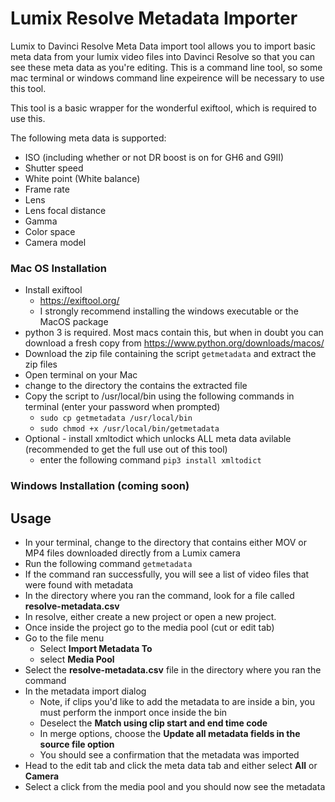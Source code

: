 # Lumix Resolve Metadata Importer
Lumix to Davinci Resolve Meta Data import tool allows you to import basic meta data from your lumix video files into Davinci Resolve so that you can see these meta data as you're editing. This is a command line tool, so some mac terminal or windows command line expeirence will be necessary to use this tool.

This tool is a basic wrapper for the wonderful exiftool, which is required to use this.

The following meta data is supported:
* ISO (including whether or not DR boost is on for GH6 and G9II)
* Shutter speed 
* White point (White balance)
* Frame rate
* Lens
* Lens focal distance
* Gamma
* Color space
* Camera model

### Mac OS Installation
* Install exiftool 
    * https://exiftool.org/
    * I strongly recommend installing the windows executable or the MacOS package
* python 3 is required. Most macs contain this, but when in doubt you can download a fresh copy from https://www.python.org/downloads/macos/
* Download the zip file containing the script `getmetadata` and extract the zip files
* Open terminal on your Mac
* change to the directory the contains the extracted file
* Copy the script to /usr/local/bin using the following commands in terminal (enter your password when prompted)
    * `sudo cp getmetadata /usr/local/bin`
    * `sudo chmod +x /usr/local/bin/getmetadata`
* Optional - install xmltodict which unlocks ALL meta data avilable (recommended to get the full use out of this tool)
    * enter the following command `pip3 install xmltodict`
### Windows Installation (coming soon)

## Usage
* In your terminal, change to the directory that contains either MOV or MP4 files downloaded directly from a Lumix camera 
* Run the following command `getmetadata`
* If the command ran successfully, you will see a list of video files that were found with metadata
* In the directory where you ran the command, look for a file called **resolve-metadata.csv**
* In resolve, either create a new project or open a new project.
* Once inside the project go to the media pool (cut or edit tab)
* Go to the file menu
    * Select **Import Metadata To**
    * select **Media Pool**
* Select the **resolve-metadata.csv** file in the directory where you ran the command
* In the metadata import dialog
    * Note, if clips you'd like to add the metadata to are inside a bin, you must perform the inmport once inside the bin
    * Deselect the **Match using clip start and end time code**
    * In merge options, choose the **Update all metadata fields in the source file option**
    * You should see a confirmation that the metadata was imported
* Head to the edit tab and click the meta data tab and either select **All** or **Camera**
* Select a click from the media pool and you should now see the metadata

